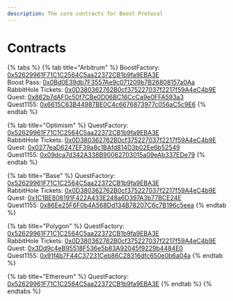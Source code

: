 ```yaml
---
description: The core contracts for Boost Protocol
---
```


# Contracts

{% tabs %}
{% tab title="Arbitrum" %}
BoostFactory: [0x52629961F71C1C2564C5aa22372CB1b9fa9EBA3E](https://arbiscan.io/address/0x52629961F71C1C2564C5aa22372CB1b9fa9EBA3E)\
Boost Pass: [0x0Bd0E39db7F3557Ae9c071209b7B26808157a0Aa](https://arbiscan.io/address/0x0bd0e39db7f3557ae9c071209b7b26808157a0aa)\
RabbitHole Tickets: [0x0D380362762B0cf375227037f2217f59A4eC4b9E](https://arbiscan.io/address/0x0d380362762b0cf375227037f2217f59a4ec4b9e)\
Quest: [0x862b7dAF0c50f7CBe0D06BC16CcCa9e0FFA593a3](https://arbiscan.io/address/0x862b7daf0c50f7cbe0d06bc16ccca9e0ffa593a3)\
Quest1155: [0x6615C63B44987BE0C4c6676873977c056aC5c9E6](https://arbiscan.io/address/0x6615c63b44987be0c4c6676873977c056ac5c9e6)
{% endtab %}

{% tab title="Optimism" %}
QuestFactory: [0x52629961F71C1C2564C5aa22372CB1b9fa9EBA3E](https://optimistic.etherscan.io/address/0x52629961F71C1C2564C5aa22372CB1b9fa9EBA3E)\
RabbitHole Tickets: [0x0D380362762B0cf375227037f2217f59A4eC4b9E](https://optimistic.etherscan.io/address/0x0D380362762B0cf375227037f2217f59A4eC4b9E)\
Quest: [0x0277eaD6247EF39a8c1BAfd814D3b02Ee6b52549](https://optimistic.etherscan.io/address/0x0277ead6247ef39a8c1bafd814d3b02ee6b52549)\
Quest1155: [0x09dca7d342A338B90062703015a09eAb337EDe79](https://optimistic.etherscan.io/address/0x09dca7d342a338b90062703015a09eab337ede79)
{% endtab %}

{% tab title="Base" %}
QuestFactory: [0x52629961F71C1C2564C5aa22372CB1b9fa9EBA3E](https://basescan.org/address/0x52629961F71C1C2564C5aa22372CB1b9fa9EBA3E)\
RabbitHole Tickets: [0x0D380362762B0cf375227037f2217f59A4eC4b9E](https://basescan.org/address/0x0D380362762B0cf375227037f2217f59A4eC4b9E)\
Quest: [0x1C1BE806191F422A433E248a6D397A3b77BCE24E](https://basescan.org/address/0x1c1be806191f422a433e248a6d397a3b77bce24e)\
Quest1155: [0x86Ee25F6F0b4A568Dd134B78207C6c7B196c5eea](https://basescan.org/address/0x86ee25f6f0b4a568dd134b78207c6c7b196c5eea)
{% endtab %}

{% tab title="Polygon" %}
QuestFactory: [0x52629961F71C1C2564C5aa22372CB1b9fa9EBA3E](https://polygonscan.com/address/0x52629961F71C1C2564C5aa22372CB1b9fa9EBA3E)\
RabbitHole Tickets: [0x0D380362762B0cf375227037f2217f59A4eC4b9E](https://polygonscan.com/address/0x0D380362762B0cf375227037f2217f59A4eC4b9E)\
Quest: [0x3Dd9c4eB95518F536e5b83A92045f9229b4484E0](https://polygonscan.com/address/0x3dd9c4eb95518f536e5b83a92045f9229b4484e0)\
Quest1155: [0x91f4b7F44C37231Ceb86C28316dfc650e0b6a04a](https://polygonscan.com/address/0x91f4b7F44C37231Ceb86C28316dfc650e0b6a04a)
{% endtab %}

{% tab title="Ethereum" %}
QuestFactory: [0x52629961F71C1C2564C5aa22372CB1b9fa9EBA3E](https://etherscan.io/address/0x52629961F71C1C2564C5aa22372CB1b9fa9EBA3E)
{% endtab %}
{% endtabs %}
